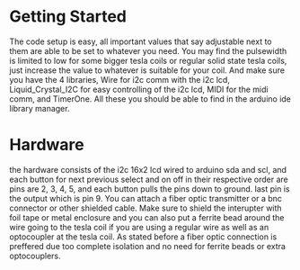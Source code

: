 # Getting Started
The code setup is easy, all important values that say adjustable next to them are able to be set to whatever you need.
You may find the pulsewidth is limited to low for some bigger tesla coils or regular solid state tesla coils, just increase
the value to whatever is suitable for your coil. And make sure you have the 4 libraries, Wire for i2c comm with the i2c lcd, 
Liquid_Crystal_I2C for easy controlling of the i2c lcd, MIDI for the midi comm, and TimerOne. All these you should be able 
to find in the arduino ide library manager. 

# Hardware
the hardware consists of the i2c 16x2 lcd wired to arduino sda and scl, and each button for next previous select and on off in 
their respective order are pins are 2, 3, 4, 5, and each button pulls the pins down to ground. last pin is the output which 
is pin 9. You can attach a fiber optic transmitter or a bnc connector or other shielded cable.
Make sure to shield the interupter with foil tape or metal enclosure and you can also put a ferrite bead around the wire going to 
the tesla coil if you are using a regular wire as well as an optocoupler at the tesla coil. As stated before a fiber optic 
connection is preffered due too complete isolation and no need for ferrite beads or extra optocouplers.
